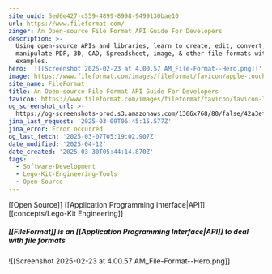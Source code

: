 ```yaml
---
site_uuid: 5ed6e427-c559-4899-8998-9499130bae10
url: https://www.fileformat.com/
zinger: An Open-source File Format API Guide For Developers
description: >-
  Using open-source APIs and libraries, learn to create, edit, convert, and
  manipulate PDF, 3D, CAD, Spreadsheet, image, & other file formats with
  examples.
hero: '![[Screenshot 2025-02-23 at 4.00.57 AM_File-Format--Hero.png]]'
image: https://www.fileformat.com/images/fileformat/favicon/apple-touch-icon.png
site_name: FileFormat
title: An Open-source File Format API Guide For Developers
favicon: https://www.fileformat.com/images/fileformat/favicon/favicon-32x32.png
og_screenshot_url: >-
  https://og-screenshots-prod.s3.amazonaws.com/1366x768/80/false/42a3effc7bfcdde193ae1136f7c2b2af78d0b58e4216bd925a5e25db40fb24ee.jpeg
jina_last_request: '2025-03-09T06:45:15.577Z'
jina_error: Error occurred
og_last_fetch: '2025-03-07T05:19:02.907Z'
date_modified: '2025-04-12'
date_created: '2025-03-30T05:44:14.870Z'
tags:
  - Software-Development
  - Lego-Kit-Engineering-Tools
  - Open-Source
---
```























































[[Open Source]] [[Application Programming Interface|API]]
[[concepts/Lego-Kit Engineering]]

##### [[FileFormat]] is an [[Application Programming Interface|API]] to deal with file formats
![[Screenshot 2025-02-23 at 4.00.57 AM_File-Format--Hero.png]]


